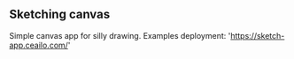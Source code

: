 ## Sketching canvas

Simple canvas app for silly drawing.
Examples deployment: 'https://sketch-app.ceailo.com/'
